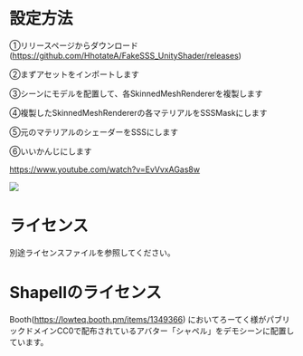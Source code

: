 # 設定方法

①リリースページからダウンロード (https://github.com/HhotateA/FakeSSS_UnityShader/releases)

②まずアセットをインポートします

③シーンにモデルを配置して、各SkinnedMeshRendererを複製します

④複製したSkinnedMeshRendererの各マテリアルをSSSMaskにします

⑤元のマテリアルのシェーダーをSSSにします

⑥いいかんじにします

https://www.youtube.com/watch?v=EvVvxAGas8w

[![](https://img.youtube.com/vi/EvVvxAGas8w/0.jpg)](https://www.youtube.com/watch?v=EvVvxAGas8w)

# ライセンス
 別途ライセンスファイルを参照してください。

# Shapellのライセンス
 Booth(https://lowteq.booth.pm/items/1349366) においてろーてく様がパブリックドメインCC0で配布されているアバター「シャペル」をデモシーンに配置しています。
